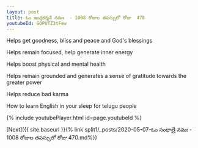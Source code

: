 ```yaml
---
layout: post
title: ఓం ఇంద్రకర్మనే నమః  - 1008 రోజుల తపస్సులో రోజు  478
youtubeId: GOPUTZ3tFew
---
```

 
 
Helps get goodness, bliss and peace and God's blessings
 
Helps remain focused, help generate inner energy 
 
Helps boost physical and mental health 
 
Helps remain grounded and generates a sense of gratitude towards the greater power 
 
Helps reduce bad karma
 
How to learn English in your sleep for telugu people
 
 
 
 


{% include youtubePlayer.html id=page.youtubeId %}
 
[Next]({{ site.baseurl }}{% link split1/_posts/2020-05-07-ఓం సంధాత్రే నమః  - 1008 రోజుల తపస్సులో రోజు  470.md%})
 

